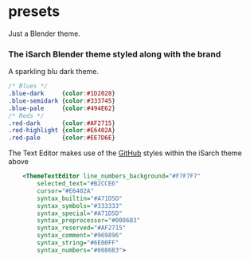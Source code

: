 presets
=======

Just a Blender theme.

### The iSarch Blender theme styled along with the brand

A sparkling blu dark theme.

```css
/* Blues */
.blue-dark     {color:#1D2028}
.blue-semidark {color:#333745}
.blue-pale     {color:#494E62}
/* Reds */
.red-dark      {color:#AF2715}
.red-highlight {color:#E6402A}
.red-pale      {color:#EE7D6E}
```

The Text Editor makes use of the [GitHub] styles within the iSarch theme above

```xml
	<ThemeTextEditor line_numbers_background="#F7F7F7"
		selected_text="#B2CCE6"
		cursor="#E6402A"
		syntax_builtin="#A71D5D"
		syntax_symbols="#333333"
		syntax_special="#A71D5D"
		syntax_preprocessor="#0086B3"
		syntax_reserved="#AF2715"
		syntax_comment="#969896"
		syntax_string="#6E00FF"
		syntax_numbers="#0086B3">
```

[GitHub]:https://github.com/
